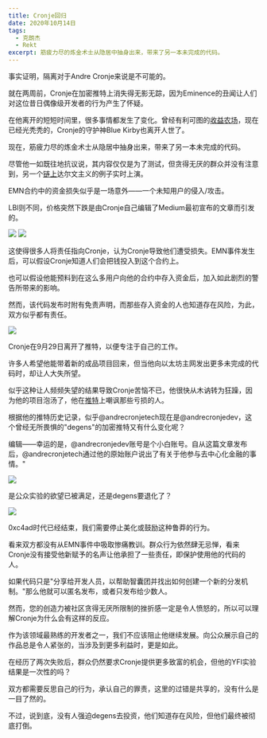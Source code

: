 ```yaml
---
title: Cronje回归
date: 2020年10月14日
tags:
  - 克朗杰
  - Rekt
excerpt: 筋疲力尽的炼金术士从隐居中抽身出来，带来了另一本未完成的代码。
---
```


事实证明，隔离对于Andre Cronje来说是不可能的。

就在两周前，Cronje在加密推特上消失得无影无踪，因为Eminence的丑闻让人们对这位昔日偶像级开发者的行为产生了怀疑。

在他离开的短短时间里，很多事情都发生了变化。曾经有利可图的[收益农场](https://www.rekt.news/the-feast-of-defi-summer-is-over/)，现在已经光秃秃的，Cronje的守护神Blue Kirby也离开人世了。

现在，筋疲力尽的炼金术士从隐居中抽身出来，带来了另一本未完成的代码。

尽管他一如既往地抗议说，其内容仅仅是为了测试，但贪得无厌的群众并没有注意到，另一个[链上](https://etherscan.io/address/0x375da3e307ef2e1a9d9e1516f80738ca52cb7b85#tokentxns)达尔文主义的例子实时上演。

EMN合约中的资金损失似乎是一场意外——一个未知用户的侵入/攻击。

LBI则不同，价格突然下跌是由Cronje自己编辑了Medium最初宣布的文章而引发的。

![](https://lh3.googleusercontent.com/kNMShmMFO2bY9Cy2eDsDBjhEeAm4jf7Q8RbM8UFVJrpgvLhujjkf3l2_BZ48aMnoE9UPlsISkhaX4JloEzu3WjbDhICg2abvKBmk005_gf_yLpx4HLrpoZIAuWtsf5ZYsDCnAvkp)
![](https://lh6.googleusercontent.com/j4e5w6FvjqkWptkl8QB1rq8UZs79oZyF6PTPavLw76thGycQxxZOsb5mz1CoXCs-FONJDPO6xWb_iPmqnXYWWY7n7cCJ5H_NAs7SbhpgWjkgGqt6BfYi8NyQh9tkwQHRziYoSN3t)
  
这使得很多人将责任指向Cronje，认为Cronje导致他们遭受损失。EMN事件发生后，可以假设Cronje知道人们会把钱投入到这个合约上。

也可以假设他能预料到在这么多用户向他的合约中存入资金后，加入如此剧烈的警告所带来的影响。

然而，该代码发布时附有免责声明，而那些存入资金的人也知道存在风险，为此，双方似乎都有责任。

![](https://lh3.googleusercontent.com/7fvwSZOHWLSgxxc5_xRBTCJfQJ5IjZoOKktLBATSAnZ1oSnY9dZihqXuYXhM1dV1moNPA_xt_DYaRjqIRc4qH6MTXrJG2XBOtWlkt7ziD3W7Q45D4kKkuygYUDSNzrH_FekqFe8z)

Cronje在9月29日离开了推特，以便专注于自己的工作。

许多人希望他能带着新的成品项目回来，但当他向以太坊主网发出更多未完成的代码时，却让人大失所望。

似乎这种让人频频失望的结果导致Cronje苦恼不已，他很快从木讷转为狂躁，因为他的项目泡汤了，他在[推特](https://twitter.com/andrecronjedev)上嘲讽那些亏损的人。

根据他的推特历史记录，似乎@andrecronjetech现在是@andrecronjedev，这个曾经无所畏惧的"degens"的加密推特又有什么变化呢？

编辑——幸运的是，@andrecronjedev账号是个小白账号。自从这篇文章发布后，@andrecronjetech通过他的原始账户说出了有关于他参与去中心化金融的事情。"  

![](https://raw.githubusercontent.com/RektHQ/Assets/main/images/2020/10/image-4.png)

是公众实验的欲望已被满足，还是degens要退化了？ 

![](https://lh5.googleusercontent.com/Sa7RLfwxfrwrzCr0eDdrcGnqJ_SpEBeTxWbzLBisK3Kzvfyn_78_YRY6UeufivIUlPcmXctu1TsEmChtUO1zcjwvATeouKmRXiCPvJkjmbQ-X4_hRqzvKuZf_fbuHxXLxmtclkRb)

0xc4ad时代已经结束，我们需要停止美化或鼓励这种鲁莽的行为。

看来双方都没有从EMN事件中吸取惨痛教训。群众行为依然肆无忌惮，看来Cronje没有接受他新赋予的名声让他承担了一些责任，即保护使用他的代码的人。

如果代码只是"分享给开发人员，以帮助智囊团并找出如何创建一个新的分发机制。"那么他就可以匿名发布，或者只发布给少数人。

然而，您的创造力被社区贪得无厌所限制的挫折感一定是令人愤怒的，所以可以理解Cronje为什么会有这样的反应。

作为该领域最熟练的开发者之一，我们不应该阻止他继续发展。向公众展示自己的作品总是令人紧张的，当涉及到更多利益时，更是如此。

在经历了两次失败后，群众仍然要求Cronje提供更多致富的机会，但他的YFI实验结果是一次性的吗？

双方都需要反思自己的行为，承认自己的罪责，这里的过错是共享的，没有什么是一目了然的。

不过，说到底，没有人强迫degens去投资，他们知道存在风险，但他们最终被彻底打倒。
